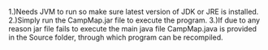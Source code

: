 1.)Needs JVM to run so make sure latest version of JDK or JRE is installed.
2.)Simply run the CampMap.jar file to execute the program.
3.)If due to any reason jar file fails to execute the main java file CampMap.java is provided in the Source folder,
   through which program can be recompiled.